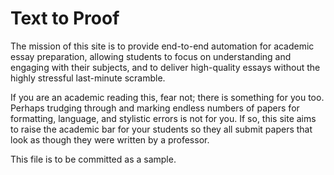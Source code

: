 # Text to Proof

The mission of this site is to provide end-to-end automation for academic essay preparation, allowing students to focus on understanding and engaging with their subjects, and to deliver high-quality essays without the highly stressful last-minute scramble.

If you are an academic reading this, fear not; there is something for you too. Perhaps trudging through and marking endless numbers of papers for formatting, language, and stylistic errors is not for you. If so, this site aims to raise the academic bar for your students so they all submit papers that look as though they were written by a professor.

This file is to be committed as a sample.